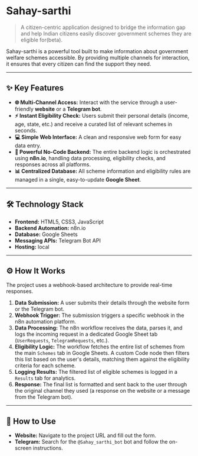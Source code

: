 # Sahay-sarthi 

> A citizen-centric application designed to bridge the information gap and help Indian citizens easily discover government schemes they are eligible for(beta).

Sahay-sarthi is a powerful tool built to make information about government welfare schemes accessible. By providing multiple channels for interaction, it ensures that every citizen can find the support they need.

---
## ✨ Key Features

* **🌐 Multi-Channel Access:** Interact with the service through a user-friendly **website** or a **Telegram bot**.
* **⚡ Instant Eligibility Check:** Users submit their personal details (income, age, state, etc.) and receive a curated list of relevant schemes in seconds.
* **💻 Simple Web Interface:** A clean and responsive web form for easy data entry.
* **🤖 Powerful No-Code Backend:** The entire backend logic is orchestrated using **n8n.io**, handling data processing, eligibility checks, and responses across all platforms.
* **📊 Centralized Database:** All scheme information and eligibility rules are managed in a single, easy-to-update **Google Sheet**.

---
## 🛠️ Technology Stack

* **Frontend:** HTML5, CSS3, JavaScript
* **Backend Automation:** n8n.io
* **Database:** Google Sheets
* **Messaging APIs:** Telegram Bot API
* **Hosting:** local

---
## ⚙️ How It Works

The project uses a webhook-based architecture to provide real-time responses.

1.  **Data Submission:** A user submits their details through the website form or the Telegram bot.
2.  **Webhook Trigger:** The submission triggers a specific webhook in the n8n automation platform.
3.  **Data Processing:** The n8n workflow receives the data, parses it, and logs the incoming request in a dedicated Google Sheet tab (`UserRequests`, `TelegramRequests`, etc.).
4.  **Eligibility Logic:** The workflow fetches the entire list of schemes from the main `Schemes` tab in Google Sheets. A custom Code node then filters this list based on the user's details, matching them against the eligibility criteria for each scheme.
5.  **Logging Results:** The filtered list of eligible schemes is logged in a `Results` tab for analytics.
6.  **Response:** The final list is formatted and sent back to the user through the original channel they used (a response on the website or a message from the Telegram bot).

---
## 🚀 How to Use

* **Website:** Navigate to the project URL and fill out the form.
* **Telegram:** Search for the `@Sahay_sarthi_bot` bot and follow the on-screen instructions.
